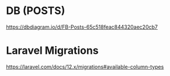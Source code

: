 # DB (POSTS)
https://dbdiagram.io/d/FB-Posts-65c518feac844320aec20cb7

# Laravel Migrations
https://laravel.com/docs/12.x/migrations#available-column-types
